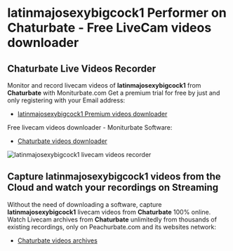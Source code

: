 # latinmajosexybigcock1 Performer on Chaturbate - Free LiveCam videos downloader

## Chaturbate Live Videos Recorder

Monitor and record livecam videos of **latinmajosexybigcock1** from **Chaturbate** with Moniturbate.com
Get a premium trial for free by just and only registering with your Email address:
* [latinmajosexybigcock1 Premium videos downloader](https://moniturbate.com/request-demo-licence-key.html)

Free livecam videos downloader - Moniturbate Software:
* [Chaturbate videos downloader](https://moniturbate.com/moniturbate-download-software.html)

![latinmajosexybigcock1 livecam videos recorder](https://peachurnet.com/templates/moniturbate-software.png)


## Capture latinmajosexybigcock1 videos from the Cloud and watch your recordings on Streaming

Without the need of downloading a software, capture **latinmajosexybigcock1** livecam videos from **Chaturbate** 100% online.
Watch Livecam archives from **Chaturbate** unlimitedly from thousands of existing recordings, only on Peachurbate.com and its websites network:
* [Chaturbate videos archives](https://peachurnet.com/)